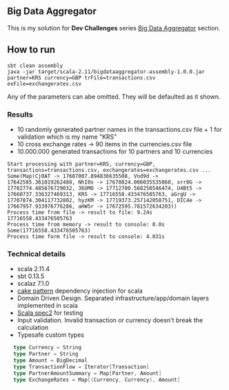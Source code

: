 ## Big Data Aggregator ##

This is my solution for **Dev Challenges** series [Big Data Aggregator](CHALLENGE.md) section.

## How to run ##
```
sbt clean assembly
java -jar target/scala-2.11/bigdataaggregator-assembly-1.0.0.jar partner=KRS currency=GBP trFile=transactions.csv exFile=exchangerates.csv
```
Any of the parameters can abe omitted. They will be defaulted as it shown.

### Results ###
- 10 randomly generated partner names in the transactions.csv file + 1 for validation which is my name "KRS"
- 10 cross exchange rates -> 90 items in the currencies.csv file
- 10.000.000 generated transactions for 10 partners and 10 currencies 
```
Start processing with partner=KRS, currency=GBP, transactions=transactions.csv, exchangerates=exchangerates.csv ...
Some(Map(Cj0AT -> 17687007.894836635508, Vnd9d -> 17642585.361019262488, NhI0s -> 17670824.006035535860, xrr0G -> 17702774.485676729032, 36UMO -> 17712700.568250546474, U4Bt5 -> 17660737.336327469313, KRS -> 17716558.433476505763, aGrgU -> 17707874.304117732802, hyzKM -> 17719373.257142058751, DIC4e -> 17667957.933976776286, aHW5r -> 17672595.781572634203))
Process time from file -> result to file: 9.24s
17716558.433476505763
Process time from memory -> result to console: 0.0s
Some(17716558.433476505763)
Process time form file -> result to console: 4.031s
```

### Technical details ###
- scala 2.11.4
- sbt 0.13.5
- scalaz 7.1.0
- [cake pattern](http://jonasboner.com/2008/10/06/real-world-scala-dependency-injection-di/) dependency injection for scala
- Domain Driven Design. Separated infrastructure/app/domain layers implemented in scala
- [Scala spec2](https://etorreborre.github.io/specs2/guide/SPECS2-3.5/org.specs2.guide.UserGuide.html) for testing
- Input validation. Invalid transaction or currency doesn't break the calculation
- Typesafe custom types
```scala
  type Currency = String
  type Partner = String
  type Amount = BigDecimal
  type TransactionFlow = Iterator[Transaction]
  type PartnerAmountSummary = Map[Partner, Amount]
  type ExchangeRates = Map[(Currency, Currency), Amount]
```
